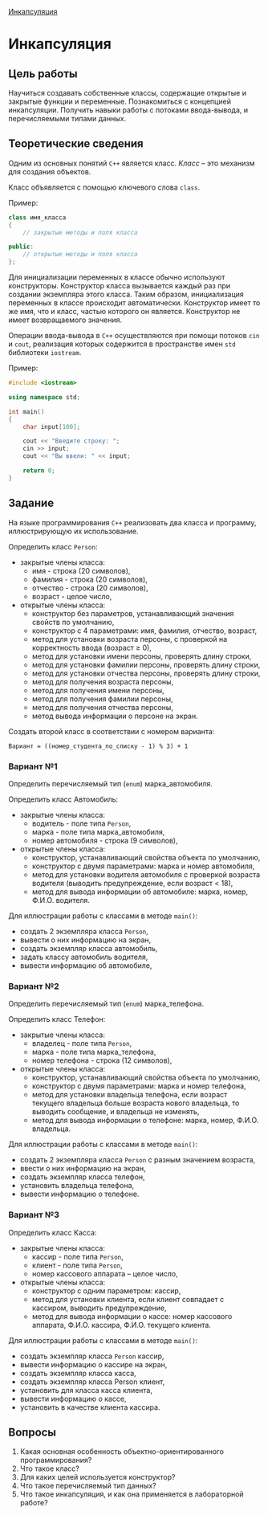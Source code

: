 [Инкапсуляция](../../README.md)

# Инкапсуляция

## Цель работы

Научиться создавать собственные классы, содержащие открытые и закрытые функции и переменные. Познакомиться с концепцией инкапсуляции. Получить навыки работы с потоками ввода-вывода, и перечисляемыми типами данных.

## Теоретические сведения

Одним из основных понятий `С++` является класс. *Класс* – это механизм для создания объектов.

Класс объявляется с помощью ключевого слова `class`.

Пример:

```c++
class имя_клаcca
{
    // закрытые методы и поля класса

public:
    // открытые методы и поля класса
};
```

Для инициализации переменных в классе обычно используют конструкторы. Конструктор класса вызывается каждый раз при создании экземпляра этого класса. Таким образом, инициализация переменных в классе происходит автоматически. Конструктор имеет то же имя, что и класс, частью которого он является. Конструктор не имеет возвращаемого значения.

Операции ввода-вывода в `С++` осуществляются при помощи потоков `cin` и `cout`, реализация которых содержится в пространстве имен `std` библиотеки `iostream`.

Пример:

```c++
#include <iostream>

using namespace std;

int main()
{
    char input[100];

    cout << "Введите строку: ";
    cin >> input;
    cout << "Вы ввели: " << input;

    return 0;
}
```

## Задание

На языке программирования `С++` реализовать два класса и программу, иллюстрирующую их использование.

Определить класс `Person`:
- закрытые члены класса:
    - имя - строка (20 символов),
    - фамилия - строка (20 символов),
    - отчество - строка (20 символов),
    - возраст - целое число,
- открытые члены класса:
    - конструктор без параметров, устанавливающий значения свойств по умолчанию,
    - конструктор с 4 параметрами: имя, фамилия, отчество, возраст,
    - метод для установки возраста персоны, с проверкой на корректность ввода (возраст ≥ 0),
    - метод для установки имени персоны, проверять длину строки,
    - метод для установки фамилии персоны, проверять длину строки,
    - метод для установки отчества персоны, проверять длину строки,
    - метод для получения возраста персоны,
    - метод для получения имени персоны,
    - метод для получения фамилии персоны,
    - метод для получения отчества персоны,
    - метод вывода информации о персоне на экран.

Создать второй класс в соответствии с номером варианта:

```
Вариант = ((номер_студента_по_списку - 1) % 3) + 1
```

### Вариант №1

Определить перечисляемый тип (`enum`) марка_автомобиля.

Определить класс Автомобиль:
- закрытые члены класса:
    - водитель - поле типа `Person`,
    - марка - поле типа марка_автомобиля,
    - номер автомобиля - строка (9 символов),
- открытые члены класса:
    - конструктор, устанавливающий свойства объекта по умолчанию,
    - конструктор с двумя параметрами: марка и номер автомобиля,
    - метод для установки водителя автомобиля с проверкой возраста водителя (выводить предупреждение, если возраст < 18),
    - метод для вывода информации об автомобиле: марка, номер, Ф.И.О. водителя.

Для иллюстрации работы с классами в методе `main()`:
- создать 2 экземпляра класса `Person`,
- вывести о них информацию на экран,
- создать экземпляр класса автомобиль,
- задать классу автомобиль водителя,
- вывести информацию об автомобиле,

### Вариант №2

Определить перечисляемый тип (`enum`) марка_телефона.

Определить класс Телефон:
- закрытые члены класса:
    - владелец - поле типа `Person`,
    - марка - поле типа марка_телефона,
    - номер телефона - строка (12 символов),
- открытые члены класса:
    - конструктор, устанавливающий свойства объекта по умолчанию,
    - конструктор с двумя параметрами: марка и номер телефона,
    - метод для установки владельца телефона, если возраст текущего владельца больше возраста нового владельца, то выводить сообщение, и владельца не изменять,
    - метод для вывода информации о телефоне: марка, номер, Ф.И.О. владельца.

Для иллюстрации работы с классами в методе `main()`:
- создать 2 экземпляра класса `Person` с разным значением возраста,
- ввести о них информацию на экран,
- создать экземпляр класса телефон,
- установить владельца телефона,
- вывести информацию о телефоне.

### Вариант №3

Определить класс Касса:
- закрытые члены класса:
    - кассир - поле типа `Person`,
    - клиент - поле типа `Person`,
    - номер кассового аппарата – целое число,
- открытые члены класса:
    - конструктор с одним параметром: кассир,
    - метод для установки клиента, если клиент совпадает с кассиром, выводить предупреждение,
    - метод для вывода информации о кассе: номер кассового аппарата, Ф.И.О. кассира, Ф.И.О. текущего клиента.

Для иллюстрации работы с классами в методе `main()`:
- создать экземпляр класса `Person` кассир,
- вывести информацию о кассире на экран,
- создать экземпляр класса касса,
- создать экземпляр класса Person клиент,
- установить для класса касса клиента,
- вывести информацию о кассе,
- установить в качестве клиента кассира.

## Вопросы

1. Какая основная особенность объектно-ориентированного программирования?
2. Что такое класс?
3. Для каких целей используется конструктор?
4. Что такое перечисляемый тип данных?
5. Что такое инкапсуляция, и как она применяется в лабораторной работе?